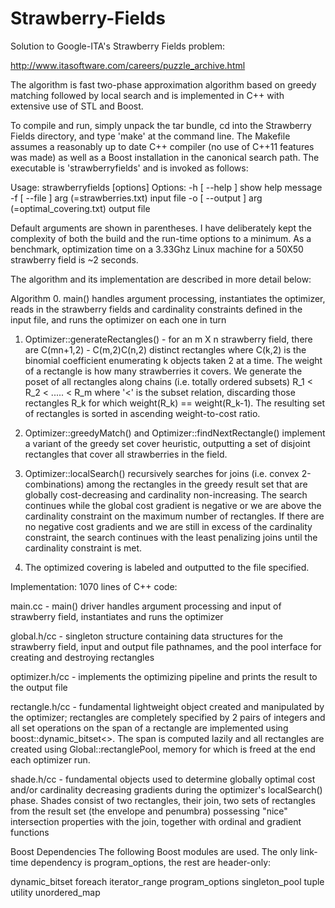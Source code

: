 Strawberry-Fields
=================

Solution to Google-ITA's Strawberry Fields problem:

http://www.itasoftware.com/careers/puzzle_archive.html

The algorithm is fast two-phase approximation algorithm based on greedy matching followed by local search
and is implemented in C++ with extensive use of STL and Boost.

To compile and run, simply unpack the tar bundle, cd into the Strawberry Fields directory, and type 'make' at the command line. The Makefile assumes a reasonably up to date C++ compiler (no use of C++11 features was made) as well as a Boost installation in the canonical search path. The executable is 'strawberryfields' and is invoked as follows:

Usage: strawberryfields [options]
Options:
  -h [ --help ]                                                     show help message
  -f  [ --file ] arg (=strawberries.txt)                 input file
  -o [ --output ] arg (=optimal_covering.txt)   output file


Default arguments are shown in parentheses. I have deliberately kept the complexity of both the build and the run-time options to a minimum. As a benchmark, optimization time on a 3.33Ghz Linux machine for a 50X50 strawberry field  is ~2 seconds.

The algorithm and its implementation are described in more detail below:

Algorithm
0. main() handles argument processing, instantiates the optimizer, reads in the strawberry fields and cardinality constraints defined in the input file, and runs the optimizer on each one in turn

1. Optimizer::generateRectangles() - for an m X n strawberry field, there are C(mn+1,2) - C(m,2)C(n,2) distinct rectangles where C(k,2) is the binomial coefficient enumerating k objects taken 2 at a time. The weight of a rectangle is how many strawberries it covers. We generate the poset of all rectangles along chains (i.e. totally ordered subsets) R_1 < R_2 < ..... < R_m where '<' is the subset relation, discarding those rectangles R_k for which weight(R_k) == weight(R_k-1). The resulting set of rectangles is sorted in ascending weight-to-cost ratio. 

2. Optimizer::greedyMatch() and Optimizer::findNextRectangle() implement a variant of the greedy set cover heuristic, outputting a set of disjoint rectangles that cover all strawberries in the field.

3. Optimizer::localSearch() recursively searches for joins (i.e. convex 2-combinations) among the rectangles in the greedy result set that are globally cost-decreasing and cardinality non-increasing. The search continues while the global cost gradient is negative or we are above the cardinality constraint on the maximum number of rectangles. If there are no negative cost gradients and we are still in excess of the cardinality constraint, the search continues with the least penalizing joins until the cardinality constraint is met.

4. The optimized covering is labeled and outputted to the file specified.

Implementation:
1070 lines of C++ code:

main.cc - main() driver handles argument processing and input of strawberry field, instantiates and runs the optimizer

global.h/cc - singleton structure containing data structures for the strawberry field, input and output file pathnames, and the pool interface for creating and destroying rectangles

optimizer.h/cc - implements the optimizing pipeline and prints the result to the output file

rectangle.h/cc - fundamental lightweight object created and manipulated by the optimizer; rectangles are completely specified by 2 pairs of integers and all set operations on the span of a rectangle are implemented using boost::dynamic_bitset<>. The span is computed lazily and all rectangles are created using Global::rectanglePool, memory for which is freed at the end each optimizer run.

shade.h/cc - fundamental objects used to determine globally optimal cost and/or cardinality decreasing gradients during the optimizer's localSearch() phase. Shades consist of two rectangles, their join, two sets of rectangles from the result set (the envelope and penumbra) possessing "nice" intersection properties with the join, together with ordinal and gradient functions


Boost Dependencies
The following Boost modules are used. The only link-time dependency is program_options, the rest are header-only:

dynamic_bitset
foreach
iterator_range
program_options
singleton_pool
tuple
utility
unordered_map
